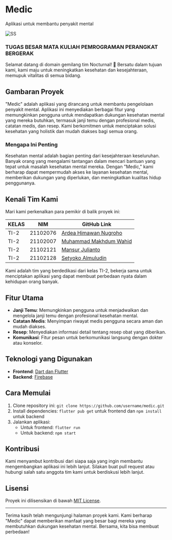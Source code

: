 # Medic
Aplikasi untuk membantu penyakit mental


![SS](https://raw.githubusercontent.com/PPB-TI2-Kelompok7/Tubes-Medic/main/ss.jpg)

### TUGAS BESAR MATA KULIAH PEMROGRAMAN PERANGKAT BERGERAK

Selamat datang di domain gemilang tim Nocturnal! 🌟 Bersatu dalam tujuan kami, kami maju untuk meningkatkan kesehatan dan kesejahteraan, memupuk vitalitas di semua bidang.

## Gambaran Proyek

"Medic" adalah aplikasi yang dirancang untuk membantu pengelolaan penyakit mental. Aplikasi ini menyediakan berbagai fitur yang memungkinkan pengguna untuk mendapatkan dukungan kesehatan mental yang mereka butuhkan, termasuk janji temu dengan profesional medis, catatan medis, dan resep. Kami berkomitmen untuk menciptakan solusi kesehatan yang holistik dan mudah diakses bagi semua orang.

### Mengapa Ini Penting

Kesehatan mental adalah bagian penting dari kesejahteraan keseluruhan. Banyak orang yang mengalami tantangan dalam mencari bantuan yang tepat untuk masalah kesehatan mental mereka. Dengan "Medic," kami berharap dapat mempermudah akses ke layanan kesehatan mental, memberikan dukungan yang diperlukan, dan meningkatkan kualitas hidup penggunanya.

## Kenali Tim Kami

Mari kami perkenalkan para pemikir di balik proyek ini:

| KELAS | NIM      | GitHub Link                              |
|-------|----------|------------------------------------------|
| TI-2  | 21102076 | [Ardea Himawan Nugroho](https://github.com/ardeahimawan) |
| TI-2  | 21102007 | [Muhammad Makhdum Wahid](https://github.com/muhammadmakhdum) |
| TI-2  | 21102121 | [Mansur Julianto](https://github.com/mansurjulianto) |
| TI-2  | 21102128 | [Setyoko Almuludin](https://github.com/setyokoalmuludin) |

Kami adalah tim yang berdedikasi dari kelas TI-2, bekerja sama untuk menciptakan aplikasi yang dapat membuat perbedaan nyata dalam kehidupan orang banyak.

## Fitur Utama

- **Janji Temu**: Memungkinkan pengguna untuk menjadwalkan dan mengelola janji temu dengan profesional kesehatan mental.
- **Catatan Medis**: Menyimpan riwayat medis pengguna secara aman dan mudah diakses.
- **Resep**: Menyediakan informasi detail tentang resep obat yang diberikan.
- **Komunikasi**: Fitur pesan untuk berkomunikasi langsung dengan dokter atau konselor.

## Teknologi yang Digunakan

- **Frontend**: [Dart dan Flutter](https://flutter.dev/)
- **Backend**: [Firebase](https://firebase.google.com/)

## Cara Memulai

1. Clone repository ini: `git clone https://github.com/username/medic.git`
2. Install dependencies: `flutter pub get` untuk frontend dan `npm install` untuk backend
3. Jalankan aplikasi:
   - Untuk frontend: `flutter run`
   - Untuk backend: `npm start`

## Kontribusi

Kami menyambut kontribusi dari siapa saja yang ingin membantu mengembangkan aplikasi ini lebih lanjut. Silakan buat pull request atau hubungi salah satu anggota tim kami untuk berdiskusi lebih lanjut.

## Lisensi

Proyek ini dilisensikan di bawah [MIT License](LICENSE).

---

Terima kasih telah mengunjungi halaman proyek kami. Kami berharap "Medic" dapat memberikan manfaat yang besar bagi mereka yang membutuhkan dukungan kesehatan mental. Bersama, kita bisa membuat perbedaan!


